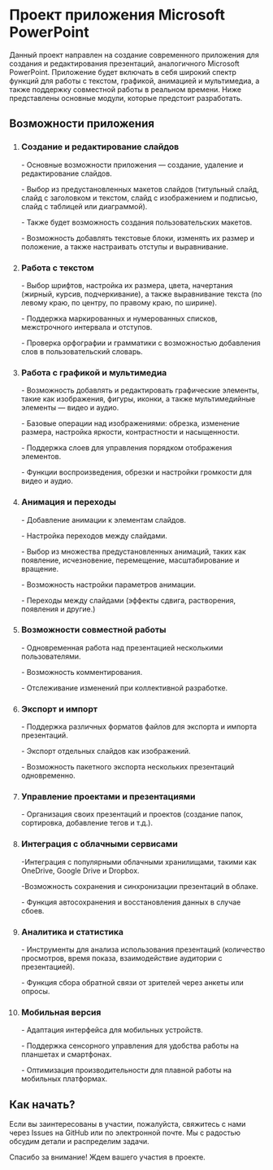 <!-- README для проекта разработки приложения Microsoft PowerPoint -->

<h1>Проект приложения Microsoft PowerPoint</h1>

<p>
    Данный проект направлен на создание современного приложения для создания и редактирования презентаций, аналогичного Microsoft PowerPoint. 
    Приложение будет включать в себя широкий спектр функций для работы с текстом, графикой, анимацией и мультимедиа, а также поддержку 
    совместной работы в реальном времени. Ниже представлены основные модули, которые предстоит разработать.
</p>

<h2>Возможности приложения</h2>

<ol>
    <li>
        <h3>Создание и редактирование слайдов</h3>
        <p>
              <p> - Основные возможности приложения — создание, удаление и редактирование слайдов. </p>
              <p> - Выбор из предустановленных макетов слайдов (титульный слайд, слайд с заголовком и текстом, слайд с изображением и подписью, слайд с таблицей или диаграммой).</p>
             <p>  - Также будет возможность создания пользовательских макетов. </p>
             <p>  - Возможность добавлять текстовые блоки, изменять их размер и положение, а также настраивать отступы и выравнивание.</p>
        </p>
    </li>
    <li>
        <h3>Работа с текстом</h3>
        <p>
             <p> - Выбор шрифтов, настройка их размера, цвета, начертания (жирный, курсив, подчеркивание), а также выравнивание текста (по левому краю, по центру, по правому краю, по ширине). </p>
             <p> - Поддержка маркированных и нумерованных списков, межстрочного интервала и отступов. </p>
             <p> - Проверка орфографии и грамматики с возможностью добавления слов в пользовательский словарь.</p>
        </p>
    </li>
    <li>
        <h3>Работа с графикой и мультимедиа</h3>
        <p>
             <p> - Возможность добавлять и редактировать графические элементы, такие как изображения, фигуры, иконки, а также мультимедийные элементы — видео и аудио.</p>
             <p> - Базовые операции над изображениями: обрезка, изменение размера, настройка яркости, контрастности и насыщенности.</p>
             <p> - Поддержка слоев для управления порядком отображения элементов. </p>
             <p> - Функции воспроизведения, обрезки и настройки громкости для видео и аудио. </p>
        </p>
    </li>    
    <li>
        <h3>Анимация и переходы</h3>
        <p>
             <p> - Добавление анимации к элементам слайдов.</p>
             <p> - Настройка переходов между слайдами.</p>
             <p> - Выбор из множества предустановленных анимаций, таких как появление, исчезновение, перемещение, масштабирование и вращение.</p> 
             <p> - Возможность настройки параметров анимации.</p>
             <p> - Переходы между слайдами (эффекты сдвига, растворения, появления и другие.)</p>
        </p>
    </li>    
    <li>
        <h3>Возможности совместной работы</h3>
        <p>
             <p> - Одновременная работа над презентацией несколькими пользователями.</p>
             <p> - Возможность комментирования.</p>
             <p> - Отслеживание изменений при коллективной разработке. </p>
        </p>
    </li>    
    <li>
        <h3>Экспорт и импорт</h3>
        <p>
              <p> - Поддержка различных форматов файлов для экспорта и импорта презентаций.</p>
              <p> - Экспорт отдельных слайдов как изображений.</p>
              <p> - Возможность пакетного экспорта нескольких презентаций одновременно.</p>
        </p>
    </li>    
    <li>
        <h3>Управление проектами и презентациями</h3>
        <p>
             <p> - Организация своих презентаций и проектов (создание папок, сортировка, добавление тегов и т.д.).</p> 
        </p>
    </li>    
    <li>
        <h3>Интеграция с облачными сервисами</h3>
        <p>
             <p> -Интеграция с популярными облачными хранилищами, такими как OneDrive, Google Drive и Dropbox. </p>
             <p> -Возможность сохранения и синхронизации презентаций в облаке.</p>
             <p> - Функция автосохранения и восстановления данных в случае сбоев.</p>
        </p>
    </li>    
    <li>
        <h3>Аналитика и статистика</h3>
        <p>
            <p> - Инструменты для анализа использования презентаций (количество просмотров, время показа, взаимодействие аудитории с презентацией). </p>
            <p> - Функция сбора обратной связи от зрителей через анкеты или опросы.</p>
        </p>
    </li>   
     <li>
        <h3>Мобильная версия</h3>
      <p>
            <p> - Адаптация интерфейса для мобильных устройств.</p>
            <p> - Поддержка сенсорного управления для удобства работы на планшетах и смартфонах.</p>
            <p> - Оптимизация производительности для плавной работы на мобильных платформах.</p>
      </p>
    </li>


</ol> 
<h2>Как начать?</h2>

<p>
    Если вы заинтересованы в участии, пожалуйста, свяжитесь с нами через Issues на GitHub или по электронной почте. 
    Мы с радостью обсудим детали и распределим задачи.
</p>

<p>Спасибо за внимание! Ждем вашего участия в проекте.</p>
